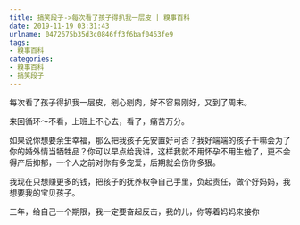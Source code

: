 ```yaml
---
title: 搞笑段子->每次看了孩子得扒我一层皮 | 糗事百科
date: 2019-11-19 03:31:43
urlname: 0472675b35d3c0846ff3f6baf0463fe9
tags: 
- 糗事百科
categories:
- 糗事百科
- 搞笑段子
---
```

每次看了孩子得扒我一层皮，剜心剜肉，好不容易刚好，又到了周末。

来回循环～不看，上班上不心去，看了，痛苦万分。

如果说你想要余生幸福，那么把我孩子先安置好可否？我好端端的孩子干嘛会为了你的婚外情当牺牲品？你可以早点给我讲，这样我就不用怀孕不用生他了，更不会得产后抑郁，一个人之前对你有多宠爱，后期就会伤你多狠。

我现在只想赚更多的钱，把孩子的抚养权争自己手里，负起责任，做个好妈妈，我想要我的宝贝孩子。

三年，给自己一个期限，我一定要奋起反击，我的儿，你等着妈妈来接你


